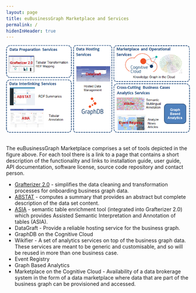 ```yaml
---
layout: page
title: euBusinessGraph Marketplace and Services
permalink: /
hidenInHeader: true
---
```


<div class="screenshot"><img alt="" src="/static/images/platform.png"></div>

<br>The euBusinessGraph Marketplace comprises a set of tools depicted in the figure above. For each tool there is a link to a page that contains a short description of the functionality and links to installation guide, user guide, API documentation, software license, source code repository and contact person.

* <a href="/grafterizer">Grafterizer 2.0</a> - simplifies the data cleaning and transformation processes for onboarding business graph data.
* <a href="/abstat">ABSTAT</a> - computes a summary that provides an abstract but complete description of the data set content.
* <a href="/asia">ASIA</a> - semantic table enrichment tool (integrated into Grafterizer 2.0) which provides Assisted Semantic Interpretation and Annotation of tables (ASIA).
* DataGraft - Provide a reliable hosting service for the business graph.
* GraphDB on the Cognitive Cloud
* Wikifier - A set of analytics services on top of the business graph data. These services are meant to be generic and customisable, and so will be reused in more than one business case.
* Event Registry
* Graph Based Analytics
* Marketplace on the Cognitive Cloud - Availability of a data brokerage system in the form of a data marketplace where data that are part of the business graph can be provisioned and accessed. 

